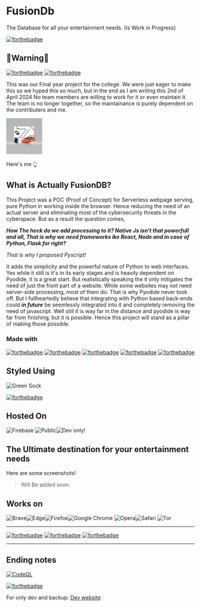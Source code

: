 # FusionDb

The Database for all your entertainment needs. (Is Work in Progress)

[![forthebadge](https://forthebadge.com/images/badges/powered-by-black-magic.svg)](https://forthebadge.com)

## 🛑Warning🛑

[![forthebadge](https://forthebadge.com/images/badges/powered-by-coffee.svg)](https://forthebadge.com) [![forthebadge](https://forthebadge.com/images/badges/contains-technical-debt.svg)](https://forthebadge.com)

This was our Final year project for the college. We were just eager to make this so we hyped this so much, but in the end as I am writing this 2nd of April 2024 No team members are willing to work for it or even maintain it. The team is no longer together, so the maintainance is purely dependent on the contributers and me.

[![logo](/pics/pfp/114636049.jpeg)](https://github.com/Rj2537)

Here's me 👆

## What is Actually FusionDB?

This Project was a POC (Proof of Concept) for Serverless webpage serving, pure Python in working inside the browser. Hence reducing the need of an actual server and eliminating most of the cybersecurity threats in the cyberspace. But as a result the question comes,

**_How The heck do we add processing to it?  Native Js isn't that powerfull and all, That is why we need frameworks ike React, Node and in case of Python, Flask for right?_**

_That is why I proposed Pyscript!_

It adds the simplicity and the powerful nature of Python to web interfaces. Yes while it still is it's in its early stages and is heavily dependent on Pyodide, it is a great start. But realistically speaking the it only mitigates the need of just the front part of a website. While some websites may not need server-side processing, most of them do. That is why Pyodide never took off. But I fullheartedly believe that integrating with Python based back-ends could **_in future_** be seemlessly integrated into it and completely removing the need of javascript. Well still it is way far in the distance and pyodide is way far from finishing, but it is possible. Hence this project will stand as a pillar of making those possible.

### Made with

[![forthebadge](https://forthebadge.com/images/badges/made-with-python.svg)](https://forthebadge.com) [![forthebadge](https://forthebadge.com/images/badges/made-with-javascript.svg)](https://forthebadge.com) [![forthebadge](https://forthebadge.com/images/badges/validated-html5.svg)](https://forthebadge.com) [![forthebadge](https://forthebadge.com/images/badges/powered-by-coffee.svg)](https://forthebadge.com)
 [![forthebadge](https://forthebadge.com/images/badges/uses-brains.svg)](https://forthebadge.com)

## Styled Using

![Green Sock](https://img.shields.io/badge/green%20sock-88CE02?style=for-the-badge&logo=greensock&logoColor=white)

[![forthebadge](https://forthebadge.com/images/badges/uses-css.svg)](https://forthebadge.com)
<!-- ![React](https://img.shields.io/badge/react-%2320232a.svg?style=for-the-badge&logo=react&logoColor=%2361DAFB) -->

## Hosted On

![Firebase](https://img.shields.io/badge/firebase-%23039BE5.svg?style=for-the-badge&logo=firebase) ![Public](https://img.shields.io/badge/vercel-%23000000.svg?style=for-the-badge&logo=vercel&logoColor=white)![Dev only!](https://img.shields.io/badge/Cloudflare-F38020?style=for-the-badge&logo=Cloudflare&logoColor=white)

## The Ultimate destination for your entertainment needs

Here are some screenshots!

>Will Be added soon.

## Works on

![Brave](https://img.shields.io/badge/Brave-FB542B?style=for-the-badge&logo=Brave&logoColor=white)![Edge](https://img.shields.io/badge/Edge-0078D7?style=for-the-badge&logo=Microsoft-edge&logoColor=white)![Firefox](https://img.shields.io/badge/Firefox-FF7139?style=for-the-badge&logo=Firefox-Browser&logoColor=white)![Google Chrome](https://img.shields.io/badge/Google%20Chrome-4285F4?style=for-the-badge&logo=GoogleChrome&logoColor=white) ![Opera](https://img.shields.io/badge/Opera-FF1B2D?style=for-the-badge&logo=Opera&logoColor=white)![Safari](https://img.shields.io/badge/Safari-000000?style=for-the-badge&logo=Safari&logoColor=white) ![Tor](https://img.shields.io/badge/Tor-7D4698?style=for-the-badge&logo=Tor-Browser&logoColor=white)

---

[![forthebadge](https://forthebadge.com/images/badges/not-a-bug-a-feature.svg)](https://forthebadge.com)
[![forthebadge](https://forthebadge.com/images/badges/0-percent-optimized.svg)](https://forthebadge.com)
[![forthebadge](https://forthebadge.com/images/badges/it-works-why.svg)](https://forthebadge.com)

---

## Ending notes

[![CodeQL](https://github.com/The-RJ-Studios/FusionDb/actions/workflows/github-code-scanning/codeql/badge.svg)](https://github.com/The-RJ-Studios/FusionDb/actions/workflows/github-code-scanning/codeql)

[![forthebadge](https://forthebadge.com/images/badges/built-by-hipsters.svg)](https://forthebadge.com)

For only dev and backup: [Dev website](https://fusiondb.pages.dev/)
